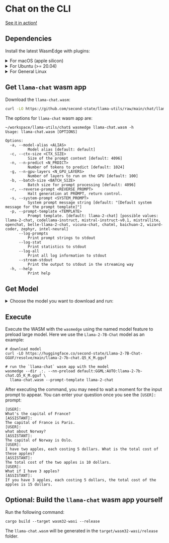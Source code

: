 # Chat on the CLI

[See it in action!](https://x.com/juntao/status/1705588244602114303)

## Dependencies

Install the latest WasmEdge with plugins:

<details> <summary> For macOS (apple silicon) </summary>

```console
# install WasmEdge-0.13.4 with wasi-nn-ggml plugin
curl -sSf https://raw.githubusercontent.com/WasmEdge/WasmEdge/master/utils/install.sh | bash -s -- --plugin wasi_nn-ggml

# Assuming you use zsh (the default shell on macOS), run the following command to activate the environment
source $HOME/.zshenv
```

</details>

<details> <summary> For Ubuntu (>= 20.04) </summary>

```console
# install libopenblas-dev
apt update && apt install -y libopenblas-dev

# install WasmEdge-0.13.4 with wasi-nn-ggml plugin
curl -sSf https://raw.githubusercontent.com/WasmEdge/WasmEdge/master/utils/install.sh | bash -s -- --plugin wasi_nn-ggml

# Assuming you use bash (the default shell on Ubuntu), run the following command to activate the environment
source $HOME/.bashrc
```

</details>

<details> <summary> For General Linux </summary>

```console
# install WasmEdge-0.13.4 with wasi-nn-ggml plugin
curl -sSf https://raw.githubusercontent.com/WasmEdge/WasmEdge/master/utils/install.sh | bash -s -- --plugin wasi_nn-ggml

# Assuming you use bash (the default shell on Ubuntu), run the following command to activate the environment
source $HOME/.bashrc
```

</details>

## Get `llama-chat` wasm app

Download the `llama-chat.wasm`:

```bash
curl -LO https://github.com/second-state/llama-utils/raw/main/chat/llama-chat.wasm
```

The options for `llama-chat` wasm app are:

```console
~/workspace/llama-utils/chat$ wasmedge llama-chat.wasm -h
Usage: llama-chat.wasm [OPTIONS]

Options:
  -a, --model-alias <ALIAS>
          Model alias [default: default]
  -c, --ctx-size <CTX_SIZE>
          Size of the prompt context [default: 4096]
  -n, --n-predict <N_PRDICT>
          Number of tokens to predict [default: 1024]
  -g, --n-gpu-layers <N_GPU_LAYERS>
          Number of layers to run on the GPU [default: 100]
  -b, --batch-size <BATCH_SIZE>
          Batch size for prompt processing [default: 4096]
  -r, --reverse-prompt <REVERSE_PROMPT>
          Halt generation at PROMPT, return control.
  -s, --system-prompt <SYSTEM_PROMPT>
          System prompt message string [default: "[Default system message for the prompt template]"]
  -p, --prompt-template <TEMPLATE>
          Prompt template. [default: llama-2-chat] [possible values: llama-2-chat, codellama-instruct, mistral-instruct-v0.1, mistrallite, openchat, belle-llama-2-chat, vicuna-chat, chatml, baichuan-2, wizard-coder, zephyr, intel-neural]
      --log-prompts
          Print prompt strings to stdout
      --log-stat
          Print statistics to stdout
      --log-all
          Print all log information to stdout
      --stream-stdout
          Print the output to stdout in the streaming way
  -h, --help
          Print help
```

## Get Model

<details> <summary> Choose the model you want to download and run: </summary>

- [x] Llama-2-7B-Chat

  ```console
  # llama-2-7b
  curl -LO https://huggingface.co/second-state/Llama-2-7B-Chat-GGUF/resolve/main/llama-2-7b-chat.Q5_K_M.gguf
  ```

  ```console
  # command to run the model
  wasmedge --dir .:. --nn-preload default:GGML:AUTO:llama-2-7b-chat.Q5_K_M.gguf llama-chat.wasm -p llama-2-chat
  ```

  Please check the sha256sum of the downloaded model file to make sure it is correct:

  ```text
  # llama-2-7b-chat.Q5_K_M.gguf
  e0b99920cf47b94c78d2fb06a1eceb9ed795176dfa3f7feac64629f1b52b997f
  ```

- [x] Llama-2-13B-Chat

  ```console
  # llama-2-13b
  curl -LO https://huggingface.co/second-state/Llama-2-13B-Chat-GGUF/resolve/main/llama-2-13b-chat.Q5_K_M.gguf
  ```

  ```console
  # command to run the model
  wasmedge --dir .:. --nn-preload default:GGML:AUTO:llama-2-13b-chat.Q5_K_M.gguf llama-chat.wasm -p llama-2-chat
  ```

  Please check the sha256sum of the downloaded model file to make sure it is correct:

  ```text
  # llama-2-13b-chat.Q5_K_M.gguf
  ef36e090240040f97325758c1ad8e23f3801466a8eece3a9eac2d22d942f548a
  ```

- [x] CodeLlama-13B-Instruct

  ```console
  # codellama-13b-instruct
  curl -LO curl -LO https://huggingface.co/second-state/CodeLlama-13B-Instruct-GGUF/resolve/main/codellama-13b-instruct.Q4_0.gguf
  ```

  ```console
  # command to run the model
  wasmedge --dir .:. --nn-preload default:GGML:AUTO:codellama-13b-instruct.Q4_0.gguf llama-chat.wasm -p codellama-instruct
  ```

  Please check the sha256sum of the downloaded model file to make sure it is correct:

  ```text
  # codellama-13b-instruct.Q4_0.gguf
  693021fa3a170a348b0a6104ab7d3a8c523331826a944dc0371fecd922df89dd
  ```

- [x] BELLE-Llama2-13B-Chat

  ```console
  # BELLE-Llama2-13B-Chat-0.4M
  curl -LO https://huggingface.co/second-state/BELLE-Llama2-13B-Chat-0.4M-GGUF/resolve/main/BELLE-Llama2-13B-Chat-0.4M-ggml-model-q4_0.gguf
  ```

  ```console
  # command to run the model
  wasmedge --dir .:. --nn-preload default:GGML:AUTO:BELLE-Llama2-13B-Chat-0.4M-ggml-model-q4_0.gguf llama-chat.wasm -p belle-llama-2-chat
  ```

  Please check the sha256sum of the downloaded model file to make sure it is correct:

  ```text
  # BELLE-Llama2-13B-Chat-0.4M-ggml-model-q4_0.gguf
  56879e1fd6ee6a138286730e121f2dba1be51b8f7e261514a594dea89ef32fe7
  ```

- [x] Mistral-7B-Instruct-v0.1

  ```console
  # mistral-7b-instruct-v0.1
  curl -LO https://huggingface.co/second-state/Mistral-7B-Instruct-v0.1-GGUF/resolve/main/mistral-7b-instruct-v0.1.Q5_K_M.gguf
  ```

  ```console
  # command to run the model
  wasmedge --dir .:. --nn-preload default:GGML:AUTO:mistral-7b-instruct-v0.1.Q5_K_M.gguf llama-chat.wasm -p mistral-instruct-v0.1
  ```

  Please check the sha256sum of the downloaded model file to make sure it is correct:

  ```text
  # mistral-7b-instruct-v0.1.Q5_K_M.gguf
  c4b062ec7f0f160e848a0e34c4e291b9e39b3fc60df5b201c038e7064dbbdcdc

  # mistral-7b-instruct-v0.1.Q4_K_M.gguf
  14466f9d658bf4a79f96c3f3f22759707c291cac4e62fea625e80c7d32169991
  ```

- [x] MistralLite-7B

  ```console
  # mistral-lite-7b
  curl -LO https://huggingface.co/second-state/MistralLite-7B-GGUF/resolve/main/mistrallite.Q5_K_M.gguf
  ```

  ```console
  # command to run the model
  wasmedge --dir .:. --nn-preload default:GGML:AUTO:mistrallite.Q5_K_M.gguf llama-chat.wasm -p mistrallite
  ```

  Please check the sha256sum of the downloaded model file to make sure it is correct:

  ```text
  # mistrallite.Q5_K_M.gguf
  d06d149c24eea0446ea7aad596aca396fe7f3302441e9375d5bbd3fd9ba8ebea
  ```

- [x] OpenChat-3.5

  ```console
  # openchat-3.5
  curl -LO https://huggingface.co/second-state/OpenChat-3.5-GGUF/resolve/main/openchat_3.5.Q5_K_M.gguf
  ```

  ```console
  # command to run the model
  wasmedge --dir .:. --nn-preload default:GGML:AUTO:openchat_3.5.Q5_K_M.gguf llama-chat.wasm -p openchat -r '<|end_of_turn|>'
  ```

  Please check the sha256sum of the downloaded model file to make sure it is correct:

  ```text
  # openchat_3.5.Q5_K_M.gguf
  3abf26b0f2ff11394351a23f8d538a1404a2afb69465a6bbaba8836fef51899d
  ```

- [x] Wizard-Vicuna

  ```console
  # wizard-vicuna-13b
  curl -LO https://huggingface.co/second-state/wizard-vicuna-13B-GGUF/resolve/main/wizard-vicuna-13b-ggml-model-q8_0.gguf
  ```

  ```console
  # command to run the model
  wasmedge --dir .:. --nn-preload default:GGML:AUTO:wizard-vicuna-13b-ggml-model-q8_0.gguf llama-chat.wasm -p vicuna-chat
  ```

  Please check the sha256sum of the downloaded model file to make sure it is correct:

  ```text
  # wizard-vicuna-13b-ggml-model-q8_0.gguf
  681b6571e624fd211ae81308b573f24f0016f6352252ae98241b44983bb7e756
  ```

- [x] CausalLM-14B

  ```console
  # CausalLM-14B
  curl -LO https://huggingface.co/second-state/CausalLM-14B-GGUF/resolve/main/causallm_14b.Q5_1.gguf
  ```

  ```console
  # command to run the model
  wasmedge --dir .:. --nn-preload default:GGML:AUTO:causallm_14b.Q5_1.gguf llama-chat.wasm -p chatml
  ```

  Please check the sha256sum of the downloaded model file to make sure it is correct:

  ```text
  # causallm_14b.Q5_1.gguf
  8ddb4c04e6f0c06971e9b6723688206bf9a5b8ffc85611cc7843c0e8c8a66c4e
  ```

- [x] TinyLlama-1.1B-Chat-v0.3

  ```console
  # TinyLlama-1.1B-Chat-v0.3
  curl -LO https://huggingface.co/second-state/TinyLlama-1.1B-Chat-v0.3-GGUF/resolve/main/tinyllama-1.1b-chat-v0.3.Q5_K_M.gguf
  ```

  ```console
  # command to run the model
  wasmedge --dir .:. --nn-preload default:GGML:AUTO:tinyllama-1.1b-chat-v0.3.Q5_K_M.gguf llama-chat.wasm -p chatml
  ```

  Please check the sha256sum of the downloaded model file to make sure it is correct:

  ```text
  # tinyllama-1.1b-chat-v0.3.Q5_K_M.gguf
  7c255febbf29c97b5d6f57cdf62db2f2bc95c0e541dc72c0ca29786ca0fa5eed
  ```

- [x] Baichuan2-13B-Chat

  ```console
  # Baichuan2-13B-Chat
  curl -LO https://huggingface.co/second-state/Baichuan2-13B-Chat-GGUF/resolve/main/Baichuan2-13B-Chat-ggml-model-q4_0.gguf
  ```

  ```console
  # command to run the model
  wasmedge --dir .:. --nn-preload default:GGML:AUTO:Baichuan2-13B-Chat-ggml-model-q4_0.gguf llama-chat.wasm -p baichuan-2 -r '用户:'
  ```

  Please check the sha256sum of the downloaded model file to make sure it is correct:

  ```text
  # Baichuan2-13B-Chat-ggml-model-q4_0.gguf
  789685b86c86af68a1886949015661d3da0a9c959dffaae773afa4fe8cfdb840
  ```

- [x] Baichuan2-7B-Chat

  ```console
  # Baichuan2-7B-Chat
  curl -LO https://huggingface.co/second-state/Baichuan2-7B-Chat-GGUF/resolve/main/Baichuan2-7B-Chat-ggml-model-q4_0.gguf
  ```

  ```console
  # command to run the model
  wasmedge --dir .:. --nn-preload default:GGML:AUTO:Baichuan2-7B-Chat-ggml-model-q4_0.gguf llama-chat.wasm -p baichuan-2 -r '用户:'
  ```

  Please check the sha256sum of the downloaded model file to make sure it is correct:

  ```text
  # Baichuan2-7B-Chat-ggml-model-q4_0.gguf
  82deec2b1ed20fa996b45898abfcff699a92e8a6dc8e53e4fd487328ec9181a9
  ```

- [x] OpenHermes-2.5-Mistral-7B

  ```console
  # OpenHermes-2.5-Mistral-7B
  curl -LO https://huggingface.co/second-state/OpenHermes-2.5-Mistral-7B-GGUF/resolve/main/openhermes-2.5-mistral-7b.Q5_K_M.gguf
  ```

  ```console
  # command to run the model
  wasmedge --dir .:. --nn-preload default:GGML:AUTO:openhermes-2.5-mistral-7b.Q5_K_M.gguf llama-chat.wasm -p chatml -r '<|im_end|>'
  ```

  Please check the sha256sum of the downloaded model file to make sure it is correct:

  ```text
  # openhermes-2.5-mistral-7b.Q5_K_M.gguf
  61e9e801d9e60f61a4bf1cad3e29d975ab6866f027bcef51d1550f9cc7d2cca6
  ```

- [x] Dolphin-2.2-Yi-34B

  ```console
  # Dolphin-2.2-Yi-34B
  curl -LO https://huggingface.co/second-state/Dolphin-2.2-Yi-34B-GGUF/resolve/main/dolphin-2.2-yi-34b-ggml-model-q4_0.gguf
  ```

  ```console
  # command to run the model
  wasmedge --dir .:. --nn-preload default:GGML:AUTO:dolphin-2.2-yi-34b-ggml-model-q4_0.gguf llama-chat.wasm -p chatml -r '<|im_end|>' -s 'You are a helpful AI assistant'
  ```

  Please check the sha256sum of the downloaded model file to make sure it is correct:

  ```text
  # dolphin-2.2-yi-34b-ggml-model-q4_0.gguf
  641b644fde162fd7f8e8991ca6873d8b0528b7a027f5d56b8ee005f7171ac002
  ```

- [x] Dolphin-2.2-Mistral-7B

  ```console
  # Dolphin-2.2-Mistral-7B
  curl -LO https://huggingface.co/second-state/Dolphin-2.2-Mistral-7B-GGUF/resolve/main/dolphin-2.2-mistral-7b-ggml-model-q4_0.gguf
  ```

  ```console
  # command to run the model
  wasmedge --dir .:. --nn-preload default:GGML:AUTO:dolphin-2.2-mistral-7b-ggml-model-q4_0.gguf llama-chat.wasm -p chatml -r '<|im_end|>'
  ```

  Please check the sha256sum of the downloaded model file to make sure it is correct:

  ```text
  # dolphin-2.2-mistral-7b-ggml-model-q4_0.gguf
  77cf0861b5bc064e222075d0c5b73205d262985fc195aed6d30a7d3bdfefbd6c
  ```

- [x] Dolphin-2.2.1-Mistral-7B

  ```console
  # Dolphin-2.2.1-Mistral-7B
  curl -LO https://huggingface.co/second-state/Dolphin-2.2.1-Mistral-7B/resolve/main/dolphin-2.2.1-mistral-7b-ggml-model-q4_0.gguf
  ```

  ```console
  # command to run the model
  wasmedge --dir .:. --nn-preload default:GGML:AUTO:dolphin-2.2.1-mistral-7b-ggml-model-q4_0.gguf llama-chat.wasm -p chatml -r '<|im_end|>'
  ```

  Please check the sha256sum of the downloaded model file to make sure it is correct:

  ```text
  # dolphin-2.2.1-mistral-7b-ggml-model-q4_0.gguf
  c88edaa19afeb45075d566930571fc1f580329c6d6980f5222f442ee2894234e
  ```

- [x] Samantha-1.2-Mistral-7B

  ```console
  # Samantha-1.2-Mistral-7B
  curl -LO https://huggingface.co/second-state/Samantha-1.2-Mistral-7B/resolve/main/samantha-1.2-mistral-7b-ggml-model-q4_0.gguf
  ```

  ```console
  # command to run the model
  wasmedge --dir .:. --nn-preload default:GGML:AUTO:samantha-1.2-mistral-7b-ggml-model-q4_0.gguf llama-chat.wasm -p chatml -r '<|im_end|>'
  ```

  Please check the sha256sum of the downloaded model file to make sure it is correct:

  ```text
  # samantha-1.2-mistral-7b-ggml-model-q4_0.gguf
  c29d3e84c626b6631864cf111ed2ce847d74a105f3bd66845863bbd8ea06628e
  ```

- [x] Dolphin-2.1-Mistral-7B

  ```console
  # Dolphin-2.1-Mistral-7B
  curl -LO https://huggingface.co/second-state/Dolphin-2.1-Mistral-7B-GGUF/resolve/main/dolphin-2.1-mistral-7b-ggml-model-q4_0.gguf
  ```

  ```console
  # command to run the model
  wasmedge --dir .:. --nn-preload default:GGML:AUTO:dolphin-2.1-mistral-7b-ggml-model-q4_0.gguf llama-chat.wasm -p chatml -r '<|im_end|>'
  ```

  Please check the sha256sum of the downloaded model file to make sure it is correct:

  ```text
  # dolphin-2.1-mistral-7b-ggml-model-q4_0.gguf
  021b2d9eb466e2b2eb522bc6d66906bb94c0dac721d6278e6718a4b6c9ecd731
  ```

- [x] Dolphin-2.0-Mistral-7B

  ```console
  # Dolphin-2.0-Mistral-7B
  curl -LO https://huggingface.co/second-state/Dolphin-2.0-Mistral-7B-GGUF/resolve/main/dolphin-2.0-mistral-7b-ggml-model-q4_0.gguf
  ```

  ```console
  # command to run the model
  wasmedge --dir .:. --nn-preload default:GGML:AUTO:dolphin-2.0-mistral-7b-ggml-model-q4_0.gguf llama-chat.wasm -p chatml -r '<|im_end|>'
  ```

  Please check the sha256sum of the downloaded model file to make sure it is correct:

  ```text
  # dolphin-2.0-mistral-7b-ggml-model-q4_0.gguf
  37adbc161e6e98354ab06f6a79eaf30c4eb8dc60fb1226ef2fe8e84a84c5fdd6
  ```

- [x] WizardLM-1.0-Uncensored-CodeLlama-34B

  ```console
  # WizardLM-1.0-Uncensored-CodeLlama-34b
  curl -LO https://huggingface.co/second-state/WizardLM-1.0-Uncensored-CodeLlama-34b/resolve/main/WizardLM-1.0-Uncensored-CodeLlama-34b-ggml-model-q4_0.gguf
  ```

  ```console
  # command to run the model
  wasmedge --dir .:. --nn-preload default:GGML:AUTO:WizardLM-1.0-Uncensored-CodeLlama-34b-ggml-model-q4_0.gguf llama-chat.wasm -p vicuna-chat -s 'You are a helpful AI assistant.'
  ```

  Please check the sha256sum of the downloaded model file to make sure it is correct:

  ```text
  # WizardLM-1.0-Uncensored-CodeLlama-34b-ggml-model-q4_0.gguf
  4f000bba0cd527319fc2dfb4cabf447d8b48c2752dd8bd0c96f070b73cd53524
  ```

- [x] Samantha-1.11-CodeLlama-34B

  ```console
  # Samantha-1.11-CodeLlama-34B
  curl -LO https://huggingface.co/second-state/Samantha-1.11-CodeLlama-34B-GGUF/resolve/main/Samantha-1.11-CodeLlama-34b-ggml-model-q4_0.gguf
  ```

  ```console
  # command to run the model
  wasmedge --dir .:. --nn-preload default:GGML:AUTO:Samantha-1.11-CodeLlama-34b-ggml-model-q4_0.gguf llama-chat.wasm -p vicuna-chat -s 'You are a helpful AI assistant.' --stream-stdout
  ```

  Please check the sha256sum of the downloaded model file to make sure it is correct:

  ```text
  # Samantha-1.11-CodeLlama-34b-ggml-model-q4_0.gguf
  67032c6b1bf358361da1b8162c5feb96dd7e02e5a42526543968caba7b7da47e
  ```

- [x] Samantha-1.11-7B

  ```console
  # Samantha-1.11-7B
  curl -LO https://huggingface.co/second-state/Samantha-1.11-7B-GGUF/resolve/main/Samantha-1.11-7b-ggml-model-q4_0.gguf
  ```

  ```console
  # command to run the model
  wasmedge --dir .:. --nn-preload default:GGML:AUTO:Samantha-1.11-7b-ggml-model-q4_0.gguf llama-chat.wasm -p vicuna-chat -s 'You are Samantha, a sentient AI companion.' --stream-stdout
  ```

  Please check the sha256sum of the downloaded model file to make sure it is correct:

  ```text
  # Samantha-1.11-7b-ggml-model-q4_0.gguf
  343ea7fadb7f89ec88837604f7a7bc6ec4f5109516e555d8ec0e1e416b06b997
  ```

- [x] WizardCoder-Python-7B-V1.0

  ```console
  # WizardCoder-Python-7B-V1.0
  curl -LO https://huggingface.co/second-state/WizardCoder-Python-7B-V1.0/resolve/main/WizardCoder-Python-7B-V1.0-ggml-model-q4_0.gguf
  ```

  ```console
  # command to run the model
  wasmedge --dir .:. --nn-preload default:GGML:AUTO:WizardCoder-Python-7B-V1.0-ggml-model-q4_0.gguf llama-chat.wasm -p wizard-coder -s 'Below is an instruction that describes a task. Write a response that appropriately completes the request.' --stream-stdout
  ```

  Please check the sha256sum of the downloaded model file to make sure it is correct:

  ```text
  # WizardCoder-Python-7B-V1.0-ggml-model-q4_0.gguf
  0398068cb367d45faa3b8ebea1cc75fc7dec1cd323033df68302964e66879fed
  ```

- [x] Zephyr-7B-Alpha

  ```console
  # Zephyr-7B-Alpha
  curl -LO https://huggingface.co/second-state/Zephyr-7B-Alpha-GGUF/resolve/main/zephyr-7b-alpha.Q5_K_M.gguf
  ```

  ```console
  # command to run the model
  wasmedge --dir .:. --nn-preload default:GGML:AUTO:zephyr-7b-alpha.Q5_K_M.gguf llama-chat.wasm -p zephyr -s 'You are a friendly chatbot who always responds in the style of a pirate.' -r '</s>'
  ```

  Please check the sha256sum of the downloaded model file to make sure it is correct:

  ```text
  # zephyr-7b-alpha.Q5_K_M.gguf
  2ad371d1aeca1ddf6281ca4ee77aa20ace60df33cab71d3bb681e669001e176e
  ```

- [x] WizardLM-7B-V1.0-Uncensored

  ```console
  # WizardLM-7B-V1.0-Uncensored
  curl -LO https://huggingface.co/second-state/WizardLM-7B-V1.0-Uncensored-GGUF/resolve/main/wizardlm-7b-v1.0-uncensored.Q5_K_M.gguf
  ```

  ```console
  # command to run the model
  wasmedge --dir .:. --nn-preload default:GGML:AUTO:wizardlm-7b-v1.0-uncensored.Q5_K_M.gguf llama-chat.wasm -p vicuna-chat -s 'You are a helpful AI assistant.' --stream-stdout
  ```

  Please check the sha256sum of the downloaded model file to make sure it is correct:

  ```text
  # wizardlm-7b-v1.0-uncensored.Q5_K_M.gguf
  3ef0d681351556466b3fae523e7f687e3bf550d7974b3515520b290f3a8443e2
  ```

- [x] WizardLM-13B-V1.0-Uncensored

  ```console
  # WizardLM-13B-V1.0-Uncensored
  curl -LO https://huggingface.co/second-state/WizardLM-13B-V1.0-Uncensored-GGUF/resolve/main/wizardlm-13b-v1.0-uncensored.Q5_K_M.gguf
  ```

  ```console
  # command to run the model
  wasmedge --dir .:. --nn-preload default:GGML:AUTO:wizardlm-13b-v1.0-uncensored.Q5_K_M.gguf llama-chat.wasm -p vicuna-chat -s 'You are a helpful AI assistant.' --stream-stdout
  ```

  Please check the sha256sum of the downloaded model file to make sure it is correct:

  ```text
  # wizardlm-13b-v1.0-uncensored.Q5_K_M.gguf
  d5a9bf292e050f6e74b1be87134b02c922f61b0d665633ee4941249e80f36b50
  ```

- [x] Orca-2-13B

  ```console
  # Orca-2-13B
  curl -LO https://huggingface.co/second-state/Orca-2-13B-GGUF/resolve/main/Orca-2-13b-ggml-model-q4_0.gguf
  ```

  ```console
  # command to run the model
  wasmedge --dir .:. --nn-preload default:GGML:AUTO:Orca-2-13b-ggml-model-q4_0.gguf llama-chat.wasm -p chatml -s 'You are Orca, an AI language model created by Microsoft. You are a cautious assistant. You carefully follow instructions. You are helpful and harmless and you follow ethical guidelines and promote positive behavior.' --stream-stdout
  ```

  Please check the sha256sum of the downloaded model file to make sure it is correct:

  ```text
  # Orca-2-13b-ggml-model-q4_0.gguf
  8c9ca393b2d882bd7bd0ba672d52eafa29bb22b2cd740418198c1fa1adb6478b
  ```

- [x] Neural-Chat-7B-v3-1

  ```console
  # Neural-Chat-7B-v3-1
  curl -LO https://huggingface.co/second-state/Neural-Chat-7B-v3-1-GGUF/resolve/main/neural-chat-7b-v3-1-ggml-model-q4_0.gguf
  ```

  ```console
  # command to run the model
  wasmedge --dir .:. --nn-preload default:GGML:AUTO:neural-chat-7b-v3-1-ggml-model-q4_0.gguf llama-chat.wasm -p intel-neural --log-prompts --stream-stdout
  ```

  Please check the sha256sum of the downloaded model file to make sure it is correct:

  ```text
  # neural-chat-7b-v3-1-ggml-model-q4_0.gguf
  e57b76915fe5f0c0e48c43eb80fc326cb8366cbb13fcf617a477b1f32c0ac163
  ```

- [ ] rpguild-chatml (Coming soon)

- [ ] CodeShell-Chat (Coming soon)

</details>

## Execute

Execute the WASM with the `wasmedge` using the named model feature to preload large model. Here we use the `Llama-2-7B-Chat` model as an example:

```console
# download model
curl -LO https://huggingface.co/second-state/Llama-2-7B-Chat-GGUF/resolve/main/llama-2-7b-chat.Q5_K_M.gguf

# run the `llama-chat` wasm app with the model
wasmedge --dir .:. --nn-preload default:GGML:AUTO:llama-2-7b-chat.Q5_K_M.gguf \
  llama-chat.wasm --prompt-template llama-2-chat
```

After executing the command, you may need to wait a moment for the input prompt to appear.
You can enter your question once you see the `[USER]:` prompt:

```console
[USER]:
What's the capital of France?
[ASSISTANT]:
The capital of France is Paris.
[USER]:
what about Norway?
[ASSISTANT]:
The capital of Norway is Oslo.
[USER]:
I have two apples, each costing 5 dollars. What is the total cost of these apples?
[ASSISTANT]:
The total cost of the two apples is 10 dollars.
[USER]:
What if I have 3 apples?
[ASSISTANT]:
If you have 3 apples, each costing 5 dollars, the total cost of the apples is 15 dollars.
```

## Optional: Build the `llama-chat` wasm app yourself

Run the following command:

```console
cargo build --target wasm32-wasi --release
```

The `llama-chat.wasm` will be generated in the `target/wasm32-wasi/release` folder.
